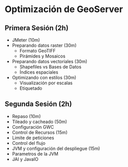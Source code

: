 # Optimización de GeoServer
## Primera Sesión (2h)
* JMeter (10m)
* Preparando datos raster (30m)
  * Formato GeoTIFF
  * Pirámides y Mosaicos
* Preparando datos vectoriales (30m)
  * Shapefiles vs Bases de Datos
  * Índices espaciales
* Optimizando con estilos (30m)
  * Visualización por escalas
  * Etiquetado

## Segunda Sesión (2h)
* Repaso (10m)
* Tileado y cacheado (50m)
 * Configuración GWC
* Control de Recursos (15m)
 * Limite de peticiones
 * Control del flujo
* JVM y configuración del despliegue (15m)
 * Parametros de la JVM
 * JAI y JavaIO

